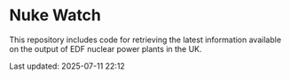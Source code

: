 # Nuke Watch

This repository includes code for retrieving the latest information available on the output of EDF nuclear power plants in the UK.

Last updated: 2025-07-11 22:12